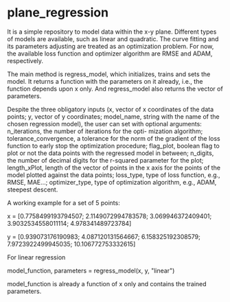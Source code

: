 # plane_regression
It is a simple repository to model data within the x-y plane. Different types of models are available, such as linear and quadratic.
The curve fitting and its parameters adjusting are treated as an optimization problem. For now, the available loss function and optimizer
algorithm are RMSE and ADAM, respectively. 

The main method is regress_model, which initializes, trains and sets the model. It returns a function with the parameters on it already,
i.e., the function depends upon x only. And regress_model also returns the vector of parameters.

Despite the three obligatory inputs (x, vector of x coordinates of the data points; y, vector of y coordinates; model_name, string with
the name of the chosen regression model), the user can set with optional arguments: n_iterations, the number of iterations for the opti-
mization algorithm; tolerance_convergence, a tolerance for the norm of the gradient of the loss function to early stop the optimization
procedure; flag_plot, boolean flag to plot or not the data points with the regressed model in between; n_digits, the number of decimal
digits for the r-squared parameter for the plot; length_xPlot, length of the vector of points in the x axis for the points of the model
plotted against the data points; loss_type, type of loss function, e.g., RMSE, MAE...; optimizer_type, type of optimization algorithm,
e.g., ADAM, steepest descent.

A working example for a set of 5 points: 

x = [0.7758499193794507; 2.1149072994783578; 3.069946372409401; 3.9032534558011114; 4.978341489723784]

y = [0.939073176190983; 4.087120131564667; 6.158325192308579; 7.9723922499945035; 10.106772753332615]

For linear regression

model_function, parameters = regress_model(x, y, "linear")

model_function is already a function of x only and contains the trained parameters.
